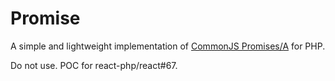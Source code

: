 Promise
=======

A simple and lightweight implementation of [CommonJS Promises/A](http://wiki.commonjs.org/wiki/Promises/A) for PHP.

Do not use. POC for react-php/react#67.
